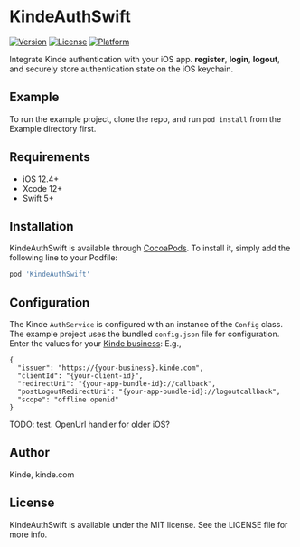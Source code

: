 # KindeAuthSwift

[![Version](https://img.shields.io/cocoapods/v/KindeAuthSwift.svg?style=flat)](https://cocoapods.org/pods/KindeAuthSwift)
[![License](https://img.shields.io/cocoapods/l/KindeAuthSwift.svg?style=flat)](https://cocoapods.org/pods/KindeAuthSwift)
[![Platform](https://img.shields.io/cocoapods/p/KindeAuthSwift.svg?style=flat)](https://cocoapods.org/pods/KindeAuthSwift)

Integrate Kinde authentication with your iOS app. **register**, **login**, **logout**, and securely store authentication state on the iOS keychain.

## Example

To run the example project, clone the repo, and run `pod install` from the Example directory first.

## Requirements

- iOS 12.4+
- Xcode 12+
- Swift 5+

## Installation

KindeAuthSwift is available through [CocoaPods](https://cocoapods.org). To install
it, simply add the following line to your Podfile:

```ruby
pod 'KindeAuthSwift'
```

## Configuration

The Kinde `AuthService` is configured with an instance of the `Config` class. The example project uses the bundled `config.json` file for configuration. Enter the values for your [Kinde business](https://kinde.com/docs/the-basics/getting-app-keys): E.g.,

```
{
  "issuer": "https://{your-business}.kinde.com",
  "clientId": "{your-client-id}",
  "redirectUri": "{your-app-bundle-id}://callback",
  "postLogoutRedirectUri": "{your-app-bundle-id}://logoutcallback",
  "scope": "offline openid"
}
```

TODO: test. OpenUrl handler for older iOS?

## Author

Kinde, kinde.com

## License

KindeAuthSwift is available under the MIT license. See the LICENSE file for more info.
